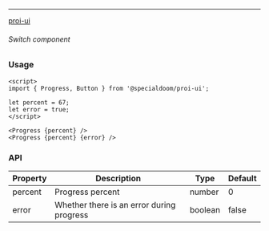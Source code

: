 ---

[proi-ui](https://github.com/specialdoom/proi-ui)

###### Switch component

### Usage

```sveltehtml
<script>
import { Progress, Button } from '@specialdoom/proi-ui';

let percent = 67;
let error = true;
</script>

<Progress {percent} />
<Progress {percent} {error} />
```

### API

| Property | Description                               | Type    | Default |
| -------- | ----------------------------------------- | ------- | ------- |
| percent  | Progress percent                          | number  | 0       |
| error    | Whether there is an error during progress | boolean | false   |
